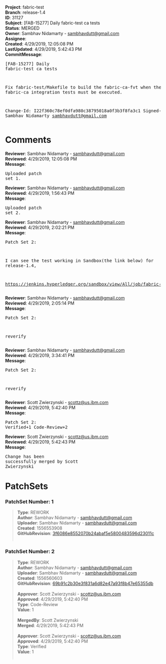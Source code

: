 <strong>Project</strong>: fabric-test<br><strong>Branch</strong>: release-1.4<br><strong>ID</strong>: 31127<br><strong>Subject</strong>: [FAB-15277] Daily fabric-test ca tests<br><strong>Status</strong>: MERGED<br><strong>Owner</strong>: Sambhav Nidamarty - sambhavdutt@gmail.com<br><strong>Assignee</strong>:<br><strong>Created</strong>: 4/29/2019, 12:05:08 PM<br><strong>LastUpdated</strong>: 4/29/2019, 5:42:43 PM<br><strong>CommitMessage</strong>:<br><pre>[FAB-15277] Daily fabric-test ca tests

Fix fabric-test/Makefile to build the fabric-ca-fvt
when the fabric-ca integration tests must be executed.

Change-Id: I22f360c78ef0dfa980c38795018a0f3b3f8fa3c1
Signed-off-by: Sambhav Nidamarty <sambhavdutt@gmail.com>
</pre><h1>Comments</h1><strong>Reviewer</strong>: Sambhav Nidamarty - sambhavdutt@gmail.com<br><strong>Reviewed</strong>: 4/29/2019, 12:05:08 PM<br><strong>Message</strong>: <pre>Uploaded patch set 1.</pre><strong>Reviewer</strong>: Sambhav Nidamarty - sambhavdutt@gmail.com<br><strong>Reviewed</strong>: 4/29/2019, 1:56:43 PM<br><strong>Message</strong>: <pre>Uploaded patch set 2.</pre><strong>Reviewer</strong>: Sambhav Nidamarty - sambhavdutt@gmail.com<br><strong>Reviewed</strong>: 4/29/2019, 2:02:21 PM<br><strong>Message</strong>: <pre>Patch Set 2:

I can see the test working in Sandbox(the link below) for release-1.4,

https://jenkins.hyperledger.org/sandbox/view/All/job/fabric-test-daily-ca-release-1.4-x86_64/test_results_analyzer/</pre><strong>Reviewer</strong>: Sambhav Nidamarty - sambhavdutt@gmail.com<br><strong>Reviewed</strong>: 4/29/2019, 2:05:14 PM<br><strong>Message</strong>: <pre>Patch Set 2:

reverify</pre><strong>Reviewer</strong>: Sambhav Nidamarty - sambhavdutt@gmail.com<br><strong>Reviewed</strong>: 4/29/2019, 3:34:41 PM<br><strong>Message</strong>: <pre>Patch Set 2:

reverify</pre><strong>Reviewer</strong>: Scott Zwierzynski - scottz@us.ibm.com<br><strong>Reviewed</strong>: 4/29/2019, 5:42:40 PM<br><strong>Message</strong>: <pre>Patch Set 2: Verified+1 Code-Review+2</pre><strong>Reviewer</strong>: Scott Zwierzynski - scottz@us.ibm.com<br><strong>Reviewed</strong>: 4/29/2019, 5:42:43 PM<br><strong>Message</strong>: <pre>Change has been successfully merged by Scott Zwierzynski</pre><h1>PatchSets</h1><h3>PatchSet Number: 1</h3><blockquote><strong>Type</strong>: REWORK<br><strong>Author</strong>: Sambhav Nidamarty - sambhavdutt@gmail.com<br><strong>Uploader</strong>: Sambhav Nidamarty - sambhavdutt@gmail.com<br><strong>Created</strong>: 1556553908<br><strong>GitHubRevision</strong>: [3f6086e8552070b24abaf5e5800483596d23011c](https://github.com/hyperledger/fabric-test/commit/3f6086e8552070b24abaf5e5800483596d23011c)<br><br></blockquote><h3>PatchSet Number: 2</h3><blockquote><strong>Type</strong>: REWORK<br><strong>Author</strong>: Sambhav Nidamarty - sambhavdutt@gmail.com<br><strong>Uploader</strong>: Sambhav Nidamarty - sambhavdutt@gmail.com<br><strong>Created</strong>: 1556560603<br><strong>GitHubRevision</strong>: [69b91c2b30e3f831a6d82e47a93f8b47e65355db](https://github.com/hyperledger/fabric-test/commit/69b91c2b30e3f831a6d82e47a93f8b47e65355db)<br><br><strong>Approver</strong>: Scott Zwierzynski - scottz@us.ibm.com<br><strong>Approved</strong>: 4/29/2019, 5:42:40 PM<br><strong>Type</strong>: Code-Review<br><strong>Value</strong>: 1<br><br><strong>MergedBy</strong>: Scott Zwierzynski<br><strong>Merged</strong>: 4/29/2019, 5:42:43 PM<br><br><strong>Approver</strong>: Scott Zwierzynski - scottz@us.ibm.com<br><strong>Approved</strong>: 4/29/2019, 5:42:40 PM<br><strong>Type</strong>: Verified<br><strong>Value</strong>: 1<br><br></blockquote>
